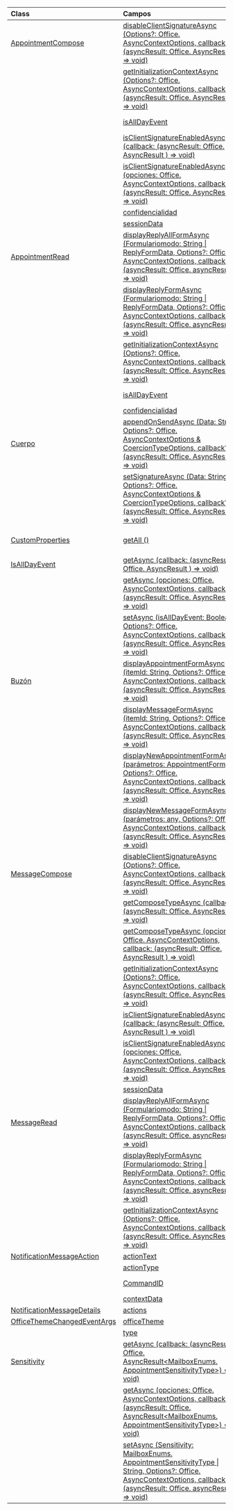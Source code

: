 | Class | Campos | Descripción |
|:---|:---|:---|
|[AppointmentCompose](/javascript/api/outlook/outlook.appointmentcompose)|[disableClientSignatureAsync (Options?: Office. AsyncContextOptions, callback?: (asyncResult: Office. AsyncResult <void> ) => void)](/javascript/api/outlook/outlook.appointmentcompose#disableclientsignatureasync-options--callback--asyncresult-)|Deshabilita la firma del cliente de Outlook.|
||[getInitializationContextAsync (Options?: Office. AsyncContextOptions, callback?: (asyncResult: Office. AsyncResult <string> ) => void)](/javascript/api/outlook/outlook.appointmentcompose#getinitializationcontextasync-options--callback--asyncresult-)|Obtiene los datos de inicialización que se pasan cuando un mensaje accionable activa el complemento.|
||[isAllDayEvent](/javascript/api/outlook/outlook.appointmentcompose#isalldayevent)|Obtiene o establece la propiedad {@link Office. IsAllDayEvent} de una cita.|
||[isClientSignatureEnabledAsync (callback: (asyncResult: Office. AsyncResult <boolean> ) => void)](/javascript/api/outlook/outlook.appointmentcompose#isclientsignatureenabledasync-callback--asyncresult-)|Obtiene si la firma del cliente está habilitada.|
||[isClientSignatureEnabledAsync (opciones: Office. AsyncContextOptions, callback: (asyncResult: Office. AsyncResult <boolean> ) => void)](/javascript/api/outlook/outlook.appointmentcompose#isclientsignatureenabledasync-options--callback--asyncresult-)|Obtiene si la firma del cliente está habilitada.|
||[confidencialidad](/javascript/api/outlook/outlook.appointmentcompose#sensitivity)|Obtiene o establece el {@link Office. Sensitivity | SENSITIVITY} de una cita.|
||[sessionData](/javascript/api/outlook/outlook.appointmentcompose#sessiondata)|Administra {@link Office. SessionData | SessionData} de un elemento en modo de redacción.|
|[AppointmentRead](/javascript/api/outlook/outlook.appointmentread)|[displayReplyAllFormAsync (Formulariomodo: String \| ReplyFormData, Options?: Office. AsyncContextOptions, callback?: (asyncResult: Office. asyncResult <void> ) => void)](/javascript/api/outlook/outlook.appointmentread#displayreplyallformasync-formdata--options--callback--asyncresult-)|Muestra un formulario de respuesta que incluye al remitente y a todos los destinatarios del mensaje seleccionado, o el organizador y todos los asistentes del|
||[displayReplyFormAsync (Formulariomodo: String \| ReplyFormData, Options?: Office. AsyncContextOptions, callback?: (asyncResult: Office. asyncResult <void> ) => void)](/javascript/api/outlook/outlook.appointmentread#displayreplyformasync-formdata--options--callback--asyncresult-)|Muestra un formulario de respuesta que incluye solo el remitente del mensaje seleccionado o el organizador de la cita seleccionada.|
||[getInitializationContextAsync (Options?: Office. AsyncContextOptions, callback?: (asyncResult: Office. AsyncResult <string> ) => void)](/javascript/api/outlook/outlook.appointmentread#getinitializationcontextasync-options--callback--asyncresult-)|Obtiene los datos de inicialización que se pasan cuando el complemento es {@link https://docs.microsoft.com/outlook/actionable-messages/invoke-add-in-from-actionable-message | activado por un mensaje que requiere acción}.|
||[isAllDayEvent](/javascript/api/outlook/outlook.appointmentread#isalldayevent)|Devuelve un valor Boolean que indica si el evento es todo el día.|
||[confidencialidad](/javascript/api/outlook/outlook.appointmentread#sensitivity)|Proporciona el valor de sensibilidad de la cita.|
|[Cuerpo](/javascript/api/outlook/outlook.body)|[appendOnSendAsync (Data: String, Options?: Office. AsyncContextOptions & CoercionTypeOptions, callback?: (asyncResult: Office. AsyncResult <void> ) => void)](/javascript/api/outlook/outlook.body#appendonsendasync-data--options--callback--asyncresult-)|Agrega en envía el contenido especificado al final del cuerpo del elemento, después de cualquier firma.|
||[setSignatureAsync (Data: String, Options?: Office. AsyncContextOptions & CoercionTypeOptions, callback?: (asyncResult: Office. AsyncResult <void> ) => void)](/javascript/api/outlook/outlook.body#setsignatureasync-data--options--callback--asyncresult-)|Agrega o reemplaza la firma del cuerpo del elemento.|
|[CustomProperties](/javascript/api/outlook/outlook.customproperties)|[getAll ()](/javascript/api/outlook/outlook.customproperties#getall--)|Devuelve un objeto con todas las propiedades personalizadas en una colección de pares nombre-valor.|
|[IsAllDayEvent](/javascript/api/outlook/outlook.isalldayevent)|[getAsync (callback: (asyncResult: Office. AsyncResult <boolean> ) => void)](/javascript/api/outlook/outlook.isalldayevent#getasync-callback--asyncresult-)|Obtiene el valor booleano que indica si el evento es todo el día o no.|
||[getAsync (opciones: Office. AsyncContextOptions, callback: (asyncResult: Office. AsyncResult <boolean> ) => void)](/javascript/api/outlook/outlook.isalldayevent#getasync-options--callback--asyncresult-)|Obtiene el valor booleano que indica si el evento es todo el día o no.|
||[setAsync (isAllDayEvent: Boolean, Options?: Office. AsyncContextOptions, callback?: (asyncResult: Office. AsyncResult <void> ) => void)](/javascript/api/outlook/outlook.isalldayevent#setasync-isalldayevent--options--callback--asyncresult-)|Establece el estado del evento de todo el día de una cita.|
|[Buzón](/javascript/api/outlook/outlook.mailbox)|[displayAppointmentFormAsync (itemId: String, Options?: Office. AsyncContextOptions, callback?: (asyncResult: Office. AsyncResult <void> ) => void)](/javascript/api/outlook/outlook.mailbox#displayappointmentformasync-itemid--options--callback--asyncresult-)|Muestra una cita de calendario existente.|
||[displayMessageFormAsync (itemId: String, Options?: Office. AsyncContextOptions, callback?: (asyncResult: Office. AsyncResult <void> ) => void)](/javascript/api/outlook/outlook.mailbox#displaymessageformasync-itemid--options--callback--asyncresult-)|Muestra un mensaje existente.|
||[displayNewAppointmentFormAsync (parámetros: AppointmentForm, Options?: Office. AsyncContextOptions, callback?: (asyncResult: Office. AsyncResult <void> ) => void)](/javascript/api/outlook/outlook.mailbox#displaynewappointmentformasync-parameters--options--callback--asyncresult-)|Muestra un formulario para crear una cita de calendario.|
||[displayNewMessageFormAsync (parámetros: any, Options?: Office. AsyncContextOptions, callback?: (asyncResult: Office. AsyncResult <void> ) => void)](/javascript/api/outlook/outlook.mailbox#displaynewmessageformasync-parameters--options--callback--asyncresult-)|Muestra un formulario para crear un mensaje nuevo.|
|[MessageCompose](/javascript/api/outlook/outlook.messagecompose)|[disableClientSignatureAsync (Options?: Office. AsyncContextOptions, callback?: (asyncResult: Office. AsyncResult <void> ) => void)](/javascript/api/outlook/outlook.messagecompose#disableclientsignatureasync-options--callback--asyncresult-)|Deshabilita la firma del cliente de Outlook.|
||[getComposeTypeAsync (callback: (asyncResult: Office. AsyncResult <any> ) => void)](/javascript/api/outlook/outlook.messagecompose#getcomposetypeasync-callback--asyncresult-)|Especifica el tipo de redacción de mensaje y su tipo de coerción.|
||[getComposeTypeAsync (opciones: Office. AsyncContextOptions, callback: (asyncResult: Office. AsyncResult <any> ) => void)](/javascript/api/outlook/outlook.messagecompose#getcomposetypeasync-options--callback--asyncresult-)|Especifica el tipo de redacción de mensaje y su tipo de coerción.|
||[getInitializationContextAsync (Options?: Office. AsyncContextOptions, callback?: (asyncResult: Office. AsyncResult <string> ) => void)](/javascript/api/outlook/outlook.messagecompose#getinitializationcontextasync-options--callback--asyncresult-)|Obtiene los datos de inicialización que se pasan cuando un mensaje accionable activa el complemento.|
||[isClientSignatureEnabledAsync (callback: (asyncResult: Office. AsyncResult <boolean> ) => void)](/javascript/api/outlook/outlook.messagecompose#isclientsignatureenabledasync-callback--asyncresult-)|Obtiene si la firma del cliente está habilitada.|
||[isClientSignatureEnabledAsync (opciones: Office. AsyncContextOptions, callback: (asyncResult: Office. AsyncResult <boolean> ) => void)](/javascript/api/outlook/outlook.messagecompose#isclientsignatureenabledasync-options--callback--asyncresult-)|Obtiene si la firma del cliente está habilitada.|
||[sessionData](/javascript/api/outlook/outlook.messagecompose#sessiondata)|Administra {@link Office. SessionData | SessionData} de un elemento en modo de redacción.|
|[MessageRead](/javascript/api/outlook/outlook.messageread)|[displayReplyAllFormAsync (Formulariomodo: String \| ReplyFormData, Options?: Office. AsyncContextOptions, callback?: (asyncResult: Office. asyncResult <void> ) => void)](/javascript/api/outlook/outlook.messageread#displayreplyallformasync-formdata--options--callback--asyncresult-)|Muestra un formulario de respuesta que incluye al remitente y a todos los destinatarios del mensaje seleccionado, o el organizador y todos los asistentes del|
||[displayReplyFormAsync (Formulariomodo: String \| ReplyFormData, Options?: Office. AsyncContextOptions, callback?: (asyncResult: Office. asyncResult <void> ) => void)](/javascript/api/outlook/outlook.messageread#displayreplyformasync-formdata--options--callback--asyncresult-)|Muestra un formulario de respuesta que incluye solo el remitente del mensaje seleccionado o el organizador de la cita seleccionada.|
||[getInitializationContextAsync (Options?: Office. AsyncContextOptions, callback?: (asyncResult: Office. AsyncResult <string> ) => void)](/javascript/api/outlook/outlook.messageread#getinitializationcontextasync-options--callback--asyncresult-)|Obtiene los datos de inicialización que se pasan cuando el complemento es|
|[NotificationMessageAction](/javascript/api/outlook/outlook.notificationmessageaction)|[actionText](/javascript/api/outlook/outlook.notificationmessageaction#actiontext)|Texto del vínculo de acción.|
||[actionType](/javascript/api/outlook/outlook.notificationmessageaction#actiontype)|Tipo de acción que se va a realizar.|
||[CommandID](/javascript/api/outlook/outlook.notificationmessageaction#commandid)|El botón definido en el manifiesto en función del tipo de elemento.|
||[contextData](/javascript/api/outlook/outlook.notificationmessageaction#contextdata)|Cualquier dato JSON que deba pasar el botón.|
|[NotificationMessageDetails](/javascript/api/outlook/outlook.notificationmessagedetails)|[actions](/javascript/api/outlook/outlook.notificationmessagedetails#actions)|Especifica las acciones del mensaje.|
|[OfficeThemeChangedEventArgs](/javascript/api/outlook/outlook.officethemechangedeventargs)|[officeTheme](/javascript/api/outlook/outlook.officethemechangedeventargs#officetheme)|Obtiene el tema actualizado de Office.|
||[type](/javascript/api/outlook/outlook.officethemechangedeventargs#type)|Obtiene el tipo del evento.|
|[Sensitivity](/javascript/api/outlook/outlook.sensitivity)|[getAsync (callback: (asyncResult: Office. AsyncResult<MailboxEnums. AppointmentSensitivityType>) => void)](/javascript/api/outlook/outlook.sensitivity#getasync-callback--asyncresult-)|Obtiene el valor de la confidencialidad de la cita.|
||[getAsync (opciones: Office. AsyncContextOptions, callback: (asyncResult: Office. AsyncResult<MailboxEnums. AppointmentSensitivityType>) => void)](/javascript/api/outlook/outlook.sensitivity#getasync-options--callback--asyncresult-)|Obtiene el valor de la confidencialidad de la cita.|
||[setAsync (Sensitivity: MailboxEnums. AppointmentSensitivityType \| String, Options?: Office. AsyncContextOptions, callback?: (asyncResult: Office. asyncResult <void> ) => void)](/javascript/api/outlook/outlook.sensitivity#setasync-sensitivity--options--callback--asyncresult-)|Establece el valor de la confidencialidad de la cita.|
